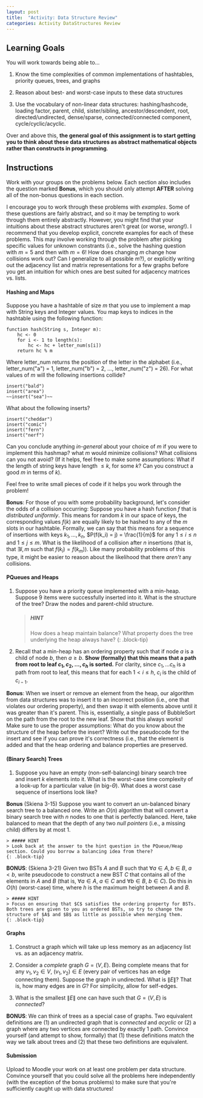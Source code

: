 ```yaml
---
layout: post
title:  "Activity: Data Structure Review"
categories: Activity DataStructures Review
---
```


## Learning Goals

You will work towards being able to...

1. Know the time complexities of common implementations of hashtables, priority queues, trees, and graphs

2. Reason about best- and worst-case inputs to these data structures

3. Use the vocabulary of non-linear data structures: hashing/hashcode, loading factor, parent, child, sister/sibling, ancestor/descendent, root, directed/undirected, dense/sparse, connected/connected component, cycle/cyclic/acyclic.

Over and above this, **the general goal of this assignment is to start getting you to think about these data structures as abstract mathematical objects rather than constructs in programming**. 

## Instructions
Work with your groups on the problems below. Each section also includes the question marked **Bonus**, which you should only attempt **AFTER** solving all of the non-bonus questions in each section. 

I encourage you to work through these problems with *examples*. Some of these questions are fairly abstract, and so it may be tempting to work through them entirely abstractly. However, you might find that your intuitions about these abstract structures aren't great (or worse, *wrong*!). I recommend that you develop explicit, concrete examples for each of these problems. This may involve working through the problem after picking specific values for unknown constrants (i.e., solve the hashing question with $m=5$ and then with $m=6$! How does changing $m$ change how collisions work out? Can I generalize to all possible $m$?), or explicitly writing out the adjacency list and matrix representations for a few graphs before you get an intuition for which ones are best suited for adjacency matrices vs. lists.

#### Hashing and Maps
Suppose you have a hashtable of size $m$ that you use to implement a map with String keys and Integer values. You map keys to indices in the hashtable using the following function:

```plaintext
function hash(String s, Integer m):
    hc <- 0 
    for i <- 1 to length(s):
        hc <- hc + letter_num(s[i])
    return hc % m
```
Where letter\_num returns the position of the letter in the alphabet (i.e., letter\_num("a") = 1, letter\_num("b") = 2, ..., letter\_num("z") = 26). 
For what values of $m$ will the following insertions collide?

```plaintext
insert("bald")
insert("area")
~~insert("sea")~~
```

What about the following inserts?

```plaintext
insert("cheddar")
insert("comic")
insert("fern")
insert("nerf")
```

Can you conclude anything *in-general* about your choice of $m$ if you were to implement this hashmap? what $m$ would minimize collisions? What collisions can you not avoid? (If it helps, feel free to make some assumptions: What if the length of string keys have length $\leq k$, for some $k$? Can you construct a good $m$ in terms of $k$). 

Feel free to write small pieces of code if it helps you work through the problem!

**Bonus**: For those of you with some probability background, let's consider the odds of a collision occurring: Suppose you have a hash function $f$ that is *distributed uniformly*. This means for random $k$ in our space of keys, the corresponding values $f(k)$ are equally likely to be hashed to any of the $m$ slots in our hashtable. Formally, we can say that this means for a sequence of insertions with keys $k_1, \dots, k_n$, $P(f(k_i) = j) = \frac{1}{m}$ for any $1 \leq i \leq n$ and $1 \leq j \leq m$. What is the likelihood of a collision after $n$ insertions (that is, that $\exists l,m$ such that $f(k_l) = f(k_m)$). Like many probability problems of this type, it might be easier to reason about the likelihood that there *aren't* any collisions.

#### PQueues and Heaps
1. Suppose you have a priority queue implemented with a min-heap. Suppose 9 items were successfully inserted into it. What is the structure of the tree? Draw the nodes and parent-child structure. 

    > ##### HINT
    > How does a heap maintain balance? What property does the tree underlying the heap always have?
    {: .block-tip}

2. Recall that a min-heap has an ordering property such that if node $a$ is a child of node $b$, then $a \geq b$. **Show (formally) that this means that a path from root to leaf $c_1, c_2, \dots, c_h$ is sorted.** For clarity, since $c_1, \dots c_h$ is a path from root to leaf, this means that for each $1 < i \leq h$, $c_i$ is the child of $c_{i-1}$.   

**Bonus**: When we insert or remove an element from the heap, our algorithm from data structures was to insert it to an incorrect position (i.e., one that violates our ordering property), and then swap it with elements above until it was greater than it's parent. This is, essentially, a single pass of BubbleSort on the path from the root to the new leaf. Show that this always works! Make sure to use the proper assumptions: What do you know about the structure of the heap before the insert? Write out the pseudocode for the insert and see if you can prove it's correctness (i.e., that the element is added and that the heap ordering and balance properties are preserved.

#### (Binary Search) Trees
1. Suppose you have an empty (non-self-balancing) binary search tree and insert $k$ elements into it. What is the worst-case time complexity of a look-up for a particular value (in big-$\Theta$). What does a worst case sequence of insertions look like?

**Bonus** (Skiena 3-15) Suppose you want to convert an un-balanced binary search tree to a balanced one. Write an $O(n)$ algorithm that will convert a binary search tree with $n$ nodes to one that is perfectly balanced. Here, take balanced to mean that the depth of any two *null pointers* (i.e., a missing child) differs by at most 1. 

    > ##### HINT
    > Look back at the answer to the hint question in the PQueue/Heap section. Could you borrow a balancing idea from there?
    {: .block-tip}

**BONUS**: (Skiena 3-21) Given two BSTs $A$ and $B$ such that $\forall a \in A, b \in B$, $a < b$, write pseudocode to construct a new BST $C$ that contains all of the elements in $A$ and $B$ (that is, $\forall a \in A$, $a \in C$ and $\forall b \in B$, $b \in C$). Do this in $O(h)$ (worst-case) time, where $h$ is the maximum height between $A$ and $B$.

    > ##### HINT
    > Focus on ensuring that $C$ satisfies the ordering property for BSTs. Both trees are given to you as ordered BSTs, so try to change the structure of $A$ and $B$ as little as possible when merging them.
    {: .block-tip}

#### Graphs
1. Construct a graph which will take up less memory as an adjacency list vs. as an adjacency matrix.

2. Consider a *complete* graph $G = (V, E)$. Being complete means that for any $v_1, v_2 \in V$, $(v_1, v_2) \in E$ (every pair of vertices has an edge connecting them). Suppose the graph in undirected. What is $\|E\|$? That is, how many edges are in $G$? For simplicity, allow for self-edges.

3. What is the smallest $\|E\|$ one can have such that $G = (V, E)$ is *connected*?  

**BONUS**: We can think of trees as a special case of graphs. Two equivalent definitions are (1) an undirected graph that is *connected* and *acyclic* or (2) a graph where any two vertices are connected by exactly 1 path. Convince yourself (and attempt to show, formally) that (1) these definitions match the way we talk about trees and (2) that these two definitions are equivalent. 

#### Submission

Upload to Moodle your work on at least one problem per data structure. Convince yourself that you could solve all the problems here independently (with the exception of the bonus problems) to make sure that you're sufficiently caught up with data structures! 
